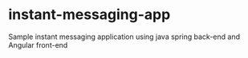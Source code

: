 # instant-messaging-app
Sample instant messaging application using java spring back-end and Angular front-end 

